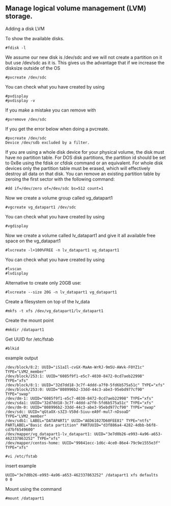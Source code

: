  ## Manage logical volume management (LVM) storage.

Adding a disk LVM

To show the available disks.

 ```
#fdisk -l
 ```
We assume our new disk is /dev/sdc and we will not create a partition on it but use /dev/sdc as it is. 
This gives us the advantage that if we increase the disksize outside of the OS

 ```
#pvcreate /dev/sdc
 ```
You can check what you have created by using

```
#pvdisplay
#pvdisplay -v
```
If you make a mistake you can remove with

```
#pvremove /dev/sdc
```

If you get the error below when doing a pvcreate.

```
#pvcreate /dev/sdc
Device /dev/sdb excluded by a filter.
```

If you are using a whole disk device for your physical volume, the disk must have no partition table. For DOS disk partitions, the partition id should be set to 0x8e using the fdisk or cfdisk command or an equivalent. For whole disk devices only the partition table must be erased, which will effectively destroy all data on that disk. You can remove an existing partition table by zeroing the first sector with the following command:

```
#dd if=/dev/zero of=/dev/sdc bs=512 count=1
```


Now we create a volume group called vg_datapart1

```
#vgcreate vg_datapart1 /dev/sdc
```

You can check what you have created by using

```
#vgdisplay
```

Now we create a volume called lv_datapart1 and give it all available free space on the vg_datapart1

```
#lvcreate -l+100%FREE -n lv_datapart1 vg_datapart1
```

You can check what you have created by using

```
#lvscan
#lvdisplay
```

Alternative to create only 20GB use:

```
#lvcreate --size 20G -n lv_datapart1 vg_datapart1
```

Create a filesystem on top of the lv_data

```
#mkfs -t xfs /dev/vg_datapart1/lv_datapart1
```

Create the mount point

```
#mkdir /datapart1
```

Get UUID for /etc/fstab

```
#blkid
```

example output

```
/dev/block/8:2: UUID="iS1aIl-cvGX-MaAm-WrRJ-9m5U-AWvk-F0YZ1c" TYPE="LVM2_member"
/dev/block/253:1: UUID="6085f9f1-e5c7-4030-8472-0cd7aeb22998" TYPE="xfs"
/dev/block/8:1: UUID="32d7dd18-3c7f-4ddd-a7f0-5fd6b575a51c" TYPE="xfs"
/dev/block/253:0: UUID="808996b2-33dd-44c3-abe3-95ebd977cf90" TYPE="swap"
/dev/dm-1: UUID="6085f9f1-e5c7-4030-8472-0cd7aeb22998" TYPE="xfs"
/dev/sda1: UUID="32d7dd18-3c7f-4ddd-a7f0-5fd6b575a51c" TYPE="xfs"
/dev/dm-0: UUID="808996b2-33dd-44c3-abe3-95ebd977cf90" TYPE="swap"
/dev/sdc: UUID="qGtaOX-s3Z3-VS0d-5iuu-eA9f-mul7-nDsoaD" TYPE="LVM2_member"
/dev/sdb1: LABEL="DATAPART1" UUID="AED61027D60FEE81" TYPE="ntfs" PARTLABEL="Basic data partition" PARTUUID="d3f886a4-4282-4dbb-b6f8-cd7bf6549600"
/dev/mapper/vg_datapart1-lv_datapart1: UUID="3e7d0b26-e993-4a96-a653-462337863252" TYPE="xfs"
/dev/mapper/centos-home: UUID="99841ecc-1d6c-4ce0-86e4-79c9e1555e3f" TYPE="xfs"
```

```
#vi /etc/fstab
```
insert example

    UUID="3e7d0b26-e993-4a96-a653-462337863252" /datapart1 xfs defaults     0 0

Mount using the command

```
#mount /datapart1
```
